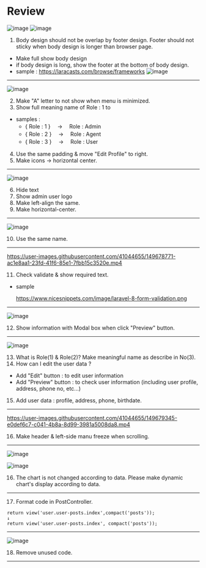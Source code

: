 # Review 

![image](https://user-images.githubusercontent.com/41044655/149678005-45f296ac-aa13-4981-bab9-82cab2cb2bf9.png)
![image](https://user-images.githubusercontent.com/41044655/149678376-2c587c53-e438-4ef5-9795-2f8a397d6639.png)


1) Body design should not be overlap by footer design. Footer should not sticky when body design is longer than browser page.
 - Make full show body design 
 - if body design is long, show the footer at the bottom of body design.
 - sample : https://laracasts.com/browse/frameworks
 ![image](https://user-images.githubusercontent.com/41044655/149678167-31afe1c3-b61d-4e08-8fca-dad4b55df51f.png)


-----

![image](https://user-images.githubusercontent.com/41044655/149677978-72765e1f-f3a3-42a3-810c-65caa211cbfa.png)

2) Make "A" letter to not show when menu is minimized.
3) Show full meaning name of Role : 1 to 
 - samples :
    - { Role : 1 } 　→　 Role : Admin 
    - { Role : 2 } 　→　 Role : Agent 
    - { Role : 3 } 　→　 Role : User 
4) Use the same padding & move "Edit Profile" to right. 
5) Make icons -> horizontal center.

-----

![image](https://user-images.githubusercontent.com/41044655/149678501-2ae26676-1d81-4aa7-844f-e8bf26ff9a92.png)

6) Hide text
7) Show admin user logo
8) Make left-align the same.
9) Make horizontal-center.

-----

![image](https://user-images.githubusercontent.com/41044655/149678638-2f1ef624-a5a6-47b4-b411-cdf05a0ed94f.png)

10) Use the same name.

-----

https://user-images.githubusercontent.com/41044655/149678771-ac1e8aa1-23fd-41f6-85e1-7fbb15c3520e.mp4

11) Check validate & show required text.
 - sample 

   https://www.nicesnippets.com/image/laravel-8-form-validation.png

-----

 ![image](https://user-images.githubusercontent.com/41044655/149678920-543817ca-7047-41ea-9fb2-2b7ccc4da29b.png)

12) Show information with Modal box when click "Preview" button.

-----

![image](https://user-images.githubusercontent.com/41044655/149679104-0ff48ab5-4bc6-4dfc-9baf-084505f42a80.png)

13) What is Role(1) & Role(2)? Make meaningful name as describe in No(3).
14) How can I edit the user data ?
 - Add "Edit" button : to edit user information
 - Add "Preview" button : to check user information (including user profile, address, phone no, etc...)
15) Add user data : profile, address, phone, birthdate.

-----

https://user-images.githubusercontent.com/41044655/149679345-e0def6c7-c041-4b8a-8d99-3981a5008da8.mp4

16) Make header & left-side manu freeze when scrolling.

-----

  
![image](https://user-images.githubusercontent.com/41044655/149679437-058a5b0a-7b37-4ad9-aac1-3ceba78c9f55.png)

![image](https://user-images.githubusercontent.com/41044655/149679446-1b8f6a23-b578-4cb1-9300-1029dbcd9f58.png)

16) The chart is not changed according to data. Please make dynamic chart's display according to data.

-----

17) Format code in PostController.

```    
return view('user.user-posts.index',compact('posts'));
↓
return view('user.user-posts.index', compact('posts'));
```
 
-----

![image](https://user-images.githubusercontent.com/41044655/149679653-05d6411f-1cc5-490c-8170-85fae288c419.png)

18) Remove unused code.

-----
